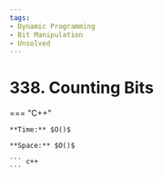 ```yaml
---
tags:
- Dynamic Programming
- Bit Manipulation
- Unsolved
---
```



# 338. Counting Bits

=== "C++"

    **Time:** $O()$

    **Space:** $O()$

    ``` c++
    ```